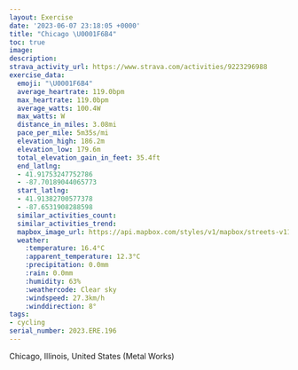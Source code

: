 ```yaml
---
layout: Exercise
date: '2023-06-07 23:18:05 +0000'
title: "Chicago \U0001F6B4"
toc: true
image:
description:
strava_activity_url: https://www.strava.com/activities/9223296988
exercise_data:
  emoji: "\U0001F6B4"
  average_heartrate: 119.0bpm
  max_heartrate: 119.0bpm
  average_watts: 100.4W
  max_watts: W
  distance_in_miles: 3.08mi
  pace_per_mile: 5m35s/mi
  elevation_high: 186.2m
  elevation_low: 179.6m
  total_elevation_gain_in_feet: 35.4ft
  end_latlng:
  - 41.91753247752786
  - -87.70189044065773
  start_latlng:
  - 41.91382700577378
  - -87.6531908288598
  similar_activities_count:
  similar_activities_trend:
  mapbox_image_url: https://api.mapbox.com/styles/v1/mapbox/streets-v11/static/path-5+787af2-1.0(ery~Fxf_vOwD~FmApBeClD%5CXFP%40JAzCJ%7CH%40%60MB%60CFp%40fBhLLdAl%40%60ELvABzBFtADDR%3FpESd%40EZYEs%40%40%7B%40DUHKHCH%3FHBJPJjBBbB%40lEFdJFvQHfKEv%40YnCEhB%3FtAFfF%5C%60ITnJJzNBhDAnAB%60C%40%60%5DBlCA%60EBvGDvBK~I%40nMGf%40%3FvBAVGJWFg%40%3FaABm%40Ak%40B),pin-s-s+e5b22e(-87.65565,41.91539),pin-s-f+89ae00(-87.70168999999997,41.91507)/auto/800x800?access_token=pk.eyJ1Ijoiam9zaGJlY2ttYW4iLCJhIjoiY205eWR2aDd1MWZ6djJrbXc4a3M0bWZleiJ9.XiG9OWkNcZk2QzjJbxLB4A
  weather:
    :temperature: 16.4°C
    :apparent_temperature: 12.3°C
    :precipitation: 0.0mm
    :rain: 0.0mm
    :humidity: 63%
    :weathercode: Clear sky
    :windspeed: 27.3km/h
    :winddirection: 8°
tags:
- cycling
serial_number: 2023.ERE.196
---
```

Chicago, Illinois, United States (Metal Works)
